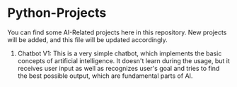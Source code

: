 # Python-Projects

You can find some AI-Related projects here in this repository. New projects will be added, and this file will be updated accordingly.

1) Chatbot V1: This is a very simple chatbot, which implements the basic concepts of artificial intelligence. It doesn't learn during the usage, but it receives user input as well as recognizes user's goal and tries to find the best possible output, which are fundamental parts of AI.

